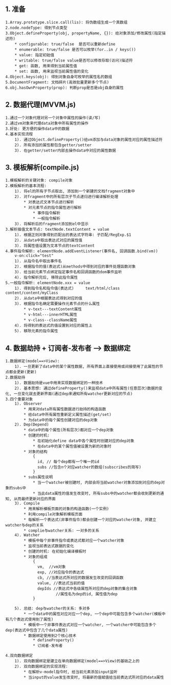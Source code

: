 ## 1. 准备
	1.Array.prototype.slice.call(lis): 将伪数组生成一个真数组
	2.node.nodeType: 得到节点类型
	3.Object.defineProperty(obj, propertyName, {}): 给对象添加/修改属性(指定描述符)
		* configurable: true/false  是否可以重新define
		* enumerable: true/false 是否可以枚举(for..in / keys())
		* value: 指定初始值
		* writable: true/false value是否可以修改存取(访问)描述符
		* get: 函数, 用来得到当前属性值
		* set: 函数, 用来监视当前属性值的变化
	4.Object.keys(obj): 得到对象自身可枚举的属性名的数组
	5.DocumentFragment: 文档碎片(高效批量更新多个节点)
	6.obj.hasOwnProperty(prop): 判断prop是否是obj自身的属性

## 2. 数据代理(MVVM.js)
	1.通过一个对象代理对另一个对象中属性的操作(读/写)
	2.通过vm对象来代理data对象中所有属性的操作
	3.好处: 更方便的操作data中的数据
	4.基本实现流程
		1). 通过Object.defineProperty()给vm添加与data对象的属性对应的属性描述符
		2). 所有添加的属性都包含getter/setter
		3). 在getter/setter内部去操作data中对应的属性数据

## 3. 模板解析(compile.js)
	1.模板解析的关键对象: compile对象
	2.模板解析的基本流程:
		1). 将el的所有子节点取出, 添加到一个新建的文档fragment对象中
		2). 对fragment中的所有层次子节点递归进行编译解析处理
	    	* 对表达式文本节点进行解析
	    	* 对元素节点的指令属性进行解析
	        	* 事件指令解析
	        	* 一般指令解析
	  	3). 将解析后的fragment添加到el中显示
	3.解析插值文本节点: textNode.textContent = value
	  	1). 根据正则对象得到匹配出的表达式字符串: 子匹配/RegExp.$1
	  	2). 从data中取出表达式对应的属性值
	  	3). 将属性值设置为文本节点的textContent
	4.事件指令解析: elementNode.addEventListener(事件名, 回调函数.bind(vm))
	    v-on:click="test"
	  	1). 从指令名中取出事件名
	  	2). 根据指令的值(表达式)从methods中得到对应的事件处理函数对象
	  	3). 给当前元素节点绑定指定事件名和回调函数的dom事件监听
	  	4). 指令解析完后, 移除此指令属性
	5.一般指令解析: elementNode.xxx = value
	  	1). 得到指令名和指令值(表达式)     text/html/class content/content/myClass
	  	2). 从data中根据表达式得到对应的值
	  	3). 根据指令名确定需要操作元素节点的什么属性
	        * v-text---textContent属性
	        * v-html---innerHTML属性
	        * v-class--className属性
	  	4). 将得到的表达式的值设置到对应的属性上
	  	5). 移除元素的指令属性

## 4. 数据劫持 + 订阅者-发布者 --> 数据绑定
	1.数据绑定(model==>View):
		1). 一旦更新了data中的某个属性数据, 所有界面上直接使用或间接使用了此属性的节点都会更新(更新)
	2.数据劫持
		1). 数据劫持是vue中用来实现数据绑定的一种技术
		2). 基本思想: 通过defineProperty()来监视data中所有属性(任意层次)数据的变化, 一旦变化就去更新界面(通过dep来通知所有watcher更新对应的节点)
	3.四个重要对象
    	1). Observer
			* 用来对data所有属性数据进行劫持的构造函数
	      	* 给data中所有属性重新定义属性描述(get/set)
	      	* 为data中的每个属性创建对应的dep对象
	    2). Dep(Depend)
	      	* data中的每个属性(所有层次)都对应一个dep对象
	      	* 创建的时机:
	        	* 在初始化define data中各个属性时创建对应的dep对象
	        	* 在data中的某个属性值被设置为新的对象时
	      	* 对象的结构
		        {
		          id, // 每个dep都有一个唯一的id
		          subs //包含n个对应watcher的数组(subscribes的简写)
		        }
			* subs属性说明
				* 当一个watcher被创建时, 内部会将当前watcher对象添加到对应的dep对象的subs中
				* 当此data属性的值发生改变时, 所有subs中的watcher都会收到更新的通知, 从而最终更新对应的界面
		3). Compile
			* 用来解析模板页面的对象的构造函数(一个实例)
			* 利用compile对象解析模板页面
			* 每解析一个表达式(非事件指令)都会创建一个对应的watcher对象, 并建立watcher与dep的关系
			* complie与watcher关系: 一对多的关系
		4). Watcher
	      	* 模板中每个非事件指令或表达式都对应一个watcher对象
	      	* 监视当前表达式数据的变化
	      	* 创建的时机: 在初始化编译模板时
	      	* 对象的组成
				{
		          vm,  //vm对象
		          exp, //对应指令的表达式
		          cb, //当表达式所对应的数据发生改变的回调函数
		          value, //表达式当前的值
		          depIds //表达式中各级属性所对应的dep对象的集合对象
		                  //属性名为dep的id, 属性值为dep
				}
			
		5). 总结: dep与watcher的关系: 多对多
			* 一个data中的属性对应对应一个dep, 一个dep中可能包含多个watcher(模板中有几个表达式使用到了属性)
			* 模板中一个非事件表达式对应一个watcher, 一个watcher中可能包含多个dep(表达式中包含了几个data属性)
			* 数据绑定使用到2个核心技术
				* defineProperty()
				* 订阅者-发布者
	
	4.双向数据绑定
		1). 双向数据绑定是建立在单向数据绑定(model==>View)的基础之上的
		2). 双向数据绑定的实现流程:
	      	* 在解析v-model指令时, 给当前元素添加input监听
	      	* 当input的value发生改变时, 将最新的值赋值给当前表达式所对应的data属性